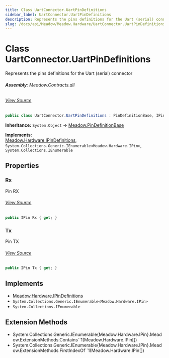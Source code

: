 ```yaml
---
title: Class UartConnector.UartPinDefinitions
sidebar_label: UartConnector.UartPinDefinitions
description: Represents the pins definitions for the Uart (serial) connector
slug: /docs/api/Meadow/Meadow.Hardware/UartConnector.UartPinDefinitions
---
```

# Class UartConnector.UartPinDefinitions
Represents the pins definitions for the Uart (serial) connector

###### **Assembly**: Meadow.Contracts.dll
###### [View Source](https://github.com/WildernessLabs/Meadow.Contracts.git/blob/develop/Source/Meadow.Contracts/Hardware/Contracts/Connectors/UartConnector.cs#L35)
```csharp title="Declaration"
public class UartConnector.UartPinDefinitions : PinDefinitionBase, IPinDefinitions, IEnumerable<IPin>, IEnumerable
```
**Inheritance:** `System.Object` -> [Meadow.PinDefinitionBase](../Meadow/PinDefinitionBase)

**Implements:**  
[Meadow.Hardware.IPinDefinitions](../Meadow.Hardware/IPinDefinitions), `System.Collections.Generic.IEnumerable<Meadow.Hardware.IPin>`, `System.Collections.IEnumerable`

## Properties
### Rx
Pin RX
###### [View Source](https://github.com/WildernessLabs/Meadow.Contracts.git/blob/develop/Source/Meadow.Contracts/Hardware/Contracts/Connectors/UartConnector.cs#L43)
```csharp title="Declaration"
public IPin Rx { get; }
```
### Tx
Pin TX
###### [View Source](https://github.com/WildernessLabs/Meadow.Contracts.git/blob/develop/Source/Meadow.Contracts/Hardware/Contracts/Connectors/UartConnector.cs#L47)
```csharp title="Declaration"
public IPin Tx { get; }
```

## Implements

* [Meadow.Hardware.IPinDefinitions](../Meadow.Hardware/IPinDefinitions)
* `System.Collections.Generic.IEnumerable<Meadow.Hardware.IPin>`
* `System.Collections.IEnumerable`
## Extension Methods
* System.Collections.Generic.IEnumerable&#123;Meadow.Hardware.IPin&#125;.Meadow.ExtensionMethods.Contains``1(Meadow.Hardware.IPin[])
* System.Collections.Generic.IEnumerable&#123;Meadow.Hardware.IPin&#125;.Meadow.ExtensionMethods.FirstIndexOf``1(Meadow.Hardware.IPin[])
